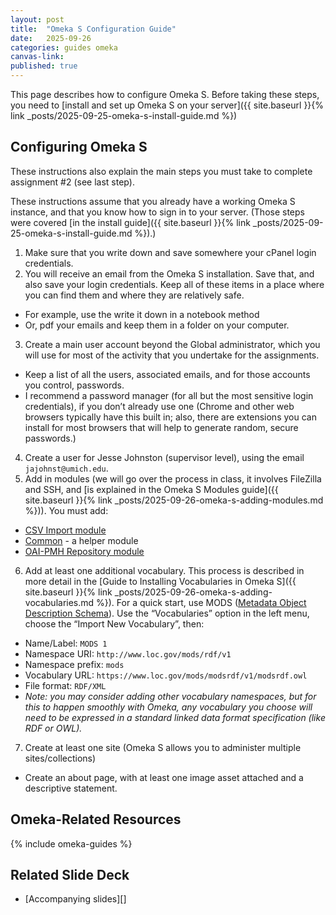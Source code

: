 ```yaml
---
layout: post
title:  "Omeka S Configuration Guide"
date:   2025-09-26
categories: guides omeka
canvas-link: 
published: true
---
```


This page describes how to configure Omeka S. Before taking these steps, you need to [install and set up Omeka S on your server]({{ site.baseurl }}{% link _posts/2025-09-25-omeka-s-install-guide.md %})

## Configuring Omeka S

These instructions also explain the main steps you must take to complete assignment #2 (see last step).  

These instructions assume that you already have a working Omeka S instance, and that you know how to sign in to your server. (Those steps were covered [in the install guide]({{ site.baseurl }}{% link _posts/2025-09-25-omeka-s-install-guide.md %}).)

1. Make sure that you write down and save somewhere your cPanel login credentials.
2. You will receive an email from the Omeka S installation. Save that, and also save your login credentials. Keep all of these items in a place where you can find them and where they are relatively safe.
  - For example, use the write it down in a notebook method
  - Or, pdf your emails and keep them in a folder on your computer.
3. Create a main user account beyond the Global administrator, which you will use for most of the activity that you undertake for the assignments. 
  - Keep a list of all the users, associated emails, and for those accounts you control, passwords.
  - I recommend a password manager (for all but the most sensitive login credentials), if you don’t already use one (Chrome and other web browsers typically have this built in; also, there are extensions you can install for most browsers that will help to generate random, secure passwords.)
4. Create a user for Jesse Johnston (supervisor level), using the email `jajohnst@umich.edu`.
5. Add in modules (we will go over the process in class, it involves FileZilla and SSH, and [is explained in the Omeka S Modules guide]({{ site.baseurl }}{% link _posts/2025-09-26-omeka-s-adding-modules.md %})). You must add:
  - [CSV Import module](https://omeka.org/s/modules/CSVImport/)
  - [Common](https://omeka.org/s/modules/Common/) - a helper module
  - [OAI-PMH Repository module](https://omeka.org/s/modules/OaiPmhRepository/)
6. Add at least one additional vocabulary. This process is described in more detail in the [Guide to Installing Vocabularies in Omeka S]({{ site.baseurl }}{% link _posts/2025-09-26-omeka-s-adding-vocabularies.md %}). For a quick start, use MODS ([Metadata Object Description Schema](https://www.loc.gov/standards/mods)). Use the “Vocabularies” option in the left menu, choose the “Import New Vocabulary”, then:
  - Name/Label: `MODS 1`
  - Namespace URI: `http://www.loc.gov/mods/rdf/v1`
  - Namespace prefix: `mods`
  - Vocabulary URL: `https://www.loc.gov/mods/modsrdf/v1/modsrdf.owl`
  - File format: `RDF/XML`
  - _Note: you may consider adding other vocabulary namespaces, but for this to happen smoothly with Omeka, any vocabulary you choose will need to be expressed in a standard linked data format specification (like RDF or OWL)._
7. Create at least one site (Omeka S allows you to administer multiple sites/collections)
  - Create an about page, with at least one image asset attached and a descriptive statement.

## Omeka-Related Resources

{% include omeka-guides %}

## Related Slide Deck

- [Accompanying slides][]

[related-slide-deck]: TBD